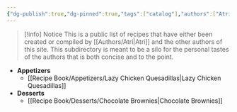```yaml
---
{"dg-publish":true,"dg-pinned":true,"tags":["catalog"],"authors":["Atri","Najdorf"],"dg-note-icon":"book","permalink":"/recipe-book/recipe-book/","pinned":true,"dgPassFrontmatter":true,"noteIcon":"book","created":"2024-09-06T22:53:21.559-04:00","updated":"2024-09-06T23:26:55.171-04:00"}
---
```


> [!info] Notice
This is a public list of recipes that have either been created or compiled by [[Authors/Atri\|Atri]] and the other authors of this site. This subdirectory is meant to be a silo for the personal tastes of the authors that is both concise and to the point.


- **Appetizers**
  - [[Recipe Book/Appetizers/Lazy Chicken Quesadillas\|Lazy Chicken Quesadillas]]
- **Desserts**
  - [[Recipe Book/Desserts/Chocolate Brownies\|Chocolate Brownies]]


